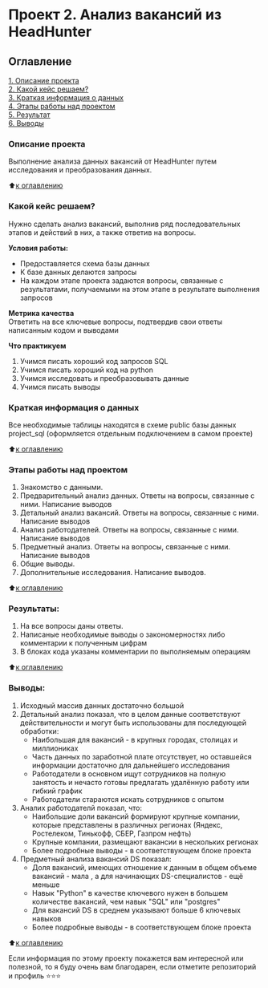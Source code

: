 # Проект 2. Анализ вакансий из HeadHunter

## Оглавление  
[1. Описание проекта](https://github.com/NikolayKordiukov/sf_data_science/tree/master/project_2/README.md#Описание-проекта)  
[2. Какой кейс решаем?](https://github.com/NikolayKordiukov/sf_data_science/tree/master/project_2/README.md#Какой-кейс-решаем)  
[3. Краткая информация о данных](https://github.com/NikolayKordiukov/sf_data_science/tree/master/project_2/README.md#Краткая-информация-о-данных)  
[4. Этапы работы над проектом](https://github.com/NikolayKordiukov/sf_data_science/tree/master/project_2/README.md#Этапы-работы-над-проектом)  
[5. Результат](https://github.com/NikolayKordiukov/sf_data_science/tree/master/project_2/README.md#Результат)    
[6. Выводы](https://github.com/NikolayKordiukov/sf_data_science/tree/master/project_2/README.md#Выводы) 

### Описание проекта    
Выполнение анализа данных вакансий от HeadHunter путем исследования и преобразования данных.

:arrow_up:[к оглавлению](https://github.com/NikolayKordiukov/sf_data_science/tree/master/project_2/README.md#Оглавление)


### Какой кейс решаем?    
Нужно сделать анализ вакансий, выполнив ряд последовательных этапов и действий в них, а также ответив на вопросы.

**Условия работы:**  
- Предоставляется схема базы данных
- К базе данных делаются запросы
- На каждом этапе проекта задаются вопросы, связанные с результатами, получаемыми на этом этапе в результате выполнения запросов


**Метрика качества**     
Ответить на все ключевые вопросы, подтвердив свои ответы написанным кодом и выводами

**Что практикуем**     
1. Учимся писать хороший код запросов SQL
2. Учимся писать хороший код на python
3. Учимся исследовать и преобразовывать данные
4. Учимся писать выводы


### Краткая информация о данных
Все необходимые таблицы находятся в схеме public базы данных project_sql (оформляется отдельным подключением в самом проекте)
  
:arrow_up:[к оглавлению](https://github.com/NikolayKordiukov/sf_data_science/tree/master/project_2/README.md#Оглавление)


### Этапы работы над проектом  
1. Знакомство с данными.
2. Предварительный анализ данных. Ответы на вопросы, связанные с ними. Написание выводов
3. Детальный анализ вакансий. Ответы на вопросы, связанные с ними. Написание выводов
4. Анализ работодателей. Ответы на вопросы, связанные с ними. Написание выводов
5. Предметный анализ. Ответы на вопросы, связанные с ними. Написание выводов
6. Общие выводы.
7. Дополнительные исследования. Написание выводов.


:arrow_up:[к оглавлению](https://github.com/NikolayKordiukov/sf_data_science/tree/master/project_2/README.md#Оглавление)


### Результаты:  
1. На все вопросы даны ответы.
2. Написаные необходимые выводы о закономерностях либо комментарии к полученным цифрам
3. В блоках кода указаны комментарии по выполняемым операциям

:arrow_up:[к оглавлению](https://github.com/NikolayKordiukov/sf_data_science/tree/master/project_2/README.md#Оглавление)


### Выводы:  
1. Исходный массив данных достаточно большой
2. Детальный анализ показал, что в целом данные соответствуют действительности и могут быть использованы для последующей обработки:
    * Наибольшая для вакансий  -  в крупных городах, столицах и миллиониках
    * Часть данных по заработной плате отсутствует, но оставшейся информации достаточно для дальнейшего исследования
    * Работодатели в основном ищут сотрудников на полную занятость и нечасто готовы предлагать удалённую работу или гибкий график
    * Работодатели стараются искать сотрудников с опытом
3. Аналих работодателй показал, что:
    * Наибольшие доли вакансий формируют крупные компании, которые представлены в различных регионах (Яндекс, Ростелеком, Тинькофф, СБЕР, Газпром нефть)
    * Крупные компании, размещают вакансии в нескольких регионах
    * Более подробные выводы -  в соответствующем блоке проекта
4. Предметный анализа вакансий DS показал:
    * Доля вакансий, имеющих отношение к данным в общем объеме вакансий - мала , а для начинающих DS-специалистов - ещё меньше
    * Навык "Python" в качестве ключевого нужен в большем количестве вакансий, чем навык "SQL" или "postgres" 
    * Для вакансий DS в среднем указывают больше 6 ключевых навыков
    * Более подробные выводы -  в соответствующем блоке проекта


:arrow_up:[к оглавлению](https://github.com/NikolayKordiukov/sf_data_science/tree/master/project_2/README.md#Оглавление)


Если информация по этому проекту покажется вам интересной или полезной, то я буду очень вам благодарен, если отметите репозиторий и профиль ⭐️⭐️⭐️